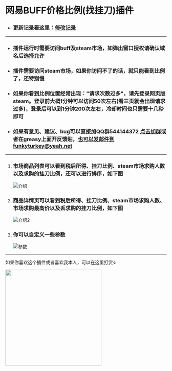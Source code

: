 # 网易BUFF价格比例(找挂刀)插件

* ### **更新记录看这里：[修改记录](https://gitee.com/pronax/buffMarketHelper/commits/master)**

---

* ### 插件运行时需要访问buff及steam市场，如弹出窗口授权请确认域名后选择允许

* ### 插件需要访问steam市场，如果你访问不了的话，就只能看到比例了，还特别慢

* ### **如果你看到比例位置经常出现："请求次数过多"，请先登录网页版steam。登录前大概1分钟可以访问50次左右(看三页就会出现请求过多)，登录后可以到1分钟200次左右，冷却时间也只需要十几秒即可**

* ### 如果有意见、建议、bug可以直接加QQ群544144372 [点击加群](https://jq.qq.com/?_wv=1027&k=U8mqorxQ)或者在greasy上面开反馈贴，也可以发邮件到funkyturkey@yeah.net

---

1. ### 市场商品列表可以看到税后所得、挂刀比例、steam市场求购人数以及求购的挂刀比例，还可以进行排序，如下图 
   ![介绍](https://gitee.com/pronax/buffMarketHelper/raw/master/%E4%BB%8B%E7%BB%8D1.png)    
2. ### 商品详情页可以看到税后所得、挂刀比例、steam市场求购人数、市场求购最高价以及丢求购的挂刀比例，如下图  
   ![介绍2](https://gitee.com/pronax/buffMarketHelper/raw/master/%E4%BB%8B%E7%BB%8D2.png)
3. ### 你可以自定义一些参数  
   ![参数](https://gitee.com/pronax/buffMarketHelper/raw/master/%E4%BB%8B%E7%BB%8D3.png)

---

如果你喜欢这个插件或者喜欢我本人，可以在这里打赏↓

<img src="https://gitee.com/pronax/self-use-oil-warehouse/raw/master/donate.png"  height="300" width="300">